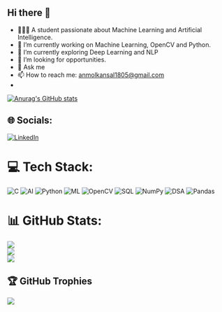 ## Hi there 👋

- 👨🏽‍💻 A student passionate about Machine Learning and Artificial Intelligence.
- 🔭 I’m currently working on Machine Learning, OpenCV and Python.
- 🌱 I’m currently exploring Deep Learning and NLP 
- 🤔 I’m looking for opportunities.
- 💬 Ask me 
- 📫 How to reach me: anmolkansal1805@gmail.com
- 
[![Anurag's GitHub stats](https://github-readme-stats.vercel.app/api?username=anmol-005)](https://github.com/anmol-005/github-readme-stats)


## 🌐 Socials:
[![LinkedIn](https://img.shields.io/badge/LinkedIn-%230077B5.svg?logo=linkedin&logoColor=white)](linkedin.com/in/anmolkansal2005/) 

# 💻 Tech Stack:
![C](https://img.shields.io/badge/c-%2300599C.svg?style=for-the-badge&logo=c&logoColor=white) ![AI](https://img.shields.io/badge/AI-%2300C4CC.svg?style=for-the-badge&logo=ai&logoColor=white) ![Python](https://img.shields.io/badge/python-3670A0?style=for-the-badge&logo=python&logoColor=ffdd54) ![ML](https://img.shields.io/badge/ML-%23FFA500.svg?style=for-the-badge&logo=ml&logoColor=white) ![OpenCV](https://img.shields.io/badge/OpenCV-%23FFBB00.svg?style=for-the-badge&logo=opencv&logoColor=white) ![SQL](https://img.shields.io/badge/SQL-%2300C4CC.svg?style=for-the-badge&logo=sql&logoColor=white) ![NumPy](https://img.shields.io/badge/NumPy-%23013243.svg?style=for-the-badge&logo=numpy&logoColor=white) ![DSA](https://img.shields.io/badge/DSA-%23FFBB00.svg?style=for-the-badge&logo=dsa&logoColor=white) ![Pandas](https://img.shields.io/badge/Pandas-%23150458.svg?style=for-the-badge&logo=pandas&logoColor=white)
# 📊 GitHub Stats:
![](https://github-readme-stats.vercel.app/api?username=anmol-005&theme=dark&hide_border=false&include_all_commits=true&count_private=true)<br/>
![](https://github-readme-streak-stats.herokuapp.com/?user=anmol-005&theme=dark&hide_border=false)<br/>
![](https://github-readme-stats.vercel.app/api/top-langs/?username=anmol-005&theme=dark&hide_border=false&include_all_commits=true&count_private=true&layout=compact)

## 🏆 GitHub Trophies
![](https://github-profile-trophy.vercel.app/?username=anmol-005&theme=radical&no-frame=false&no-bg=true&margin-w=4)
